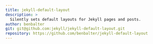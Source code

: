 ```yaml
---
title: jekyll-default-layout
description: >
  Silently sets default layouts for Jekyll pages and posts.
author: benbalter
git: git@github.com:jekyll/jekyll-default-layout.git
repository: https://github.com/benbalter/jekyll-default-layout
---
```

